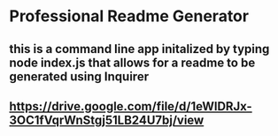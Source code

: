 # Professional Readme Generator

## this is a command line app initalized by typing node index.js that allows for a readme to be generated using Inquirer

## https://drive.google.com/file/d/1eWlDRJx-3OC1fVqrWnStgj51LB24U7bj/view

